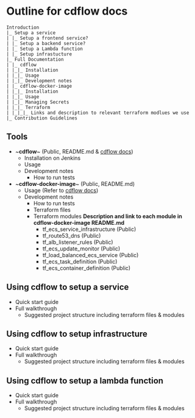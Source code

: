# Outline for cdflow docs

```
Introduction
|_ Setup a service
| |_ Setup a frontend service?
| |_ Setup a backend service?
| |_ Setup a Lambda function
| |_ Setup infrastucture
|_ Full Documentation
| |_ cdflow
| |_|_ Installation
| |_|_ Usage
| |_|_ Development notes
| |_ cdflow-docker-image
| |_|_ Installation
| |_|_ Usage
| |_|_ Managing Secrets
| |_|_ Terraform
| |_|_|_ Links and description to relevant terraform modlues we use
|_ Contribution Guidelines
```

## Tools

- ~**cdflow**~ (Public, README.md & [cdflow docs](https://mergermarket.github.io/cdflow))
	- Installation on Jenkins
	- Usage
	- Development notes
		- How to run tests
- ~**cdflow-docker-image**~ (Public, README.md)
	- Usage (Refer to [cdflow docs](https://mergermarket.github.io/cdflow))
	- Development notes
		- How to run tests
		- Terraform files
		- Terraform modules
	__Description and link to each module in cdflow-docker-image README.md__
			- tf_ecs_service_infrastructure (Public)
			- tf_route53_dns (Public)
			- tf_alb_listener_rules (Public)
			- tf_ecs_update_monitor (Public)
			- tf_load_balanced_ecs_service (Public)
			- tf_ecs_task_definition (Public)
			- tf_ecs_container_definition (Public)

## Using cdflow to setup a service
- Quick start guide
- Full walkthrough
	- Suggested project structure including terraform files & modules

## Using cdflow to setup infrastructure
- Quick start guide
- Full walkthrough
	- Suggested project structure including terraform files & modules

## Using cdflow to setup a lambda function
- Quick start guide
- Full walkthrough
	- Suggested project structure including terraform files & modules

